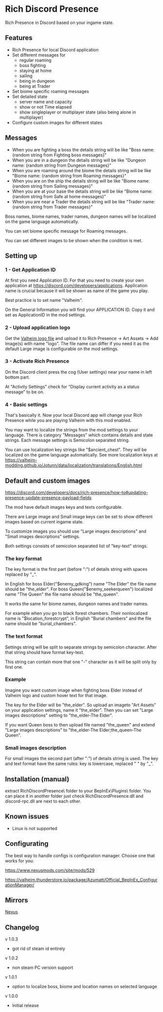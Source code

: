 # Rich Discord Presence
Rich Presence in Discord based on your ingame state.

## Features
* Rich Presence for local Discord application
* Set different messages for 
  - regular roaming
  - boss fighting
  - staying at home
  - sailing
  - being in dungeon
  - being at Trader
* Set biome specific roaming messages
* Set detailed state
  - server name and capacity
  - show or not Time elapsed
  - show singleplayer or multiplayer state (also being alone in multiplayer)
* Configure custom images for different states

## Messages
* When you are fighting a boss the details string will be like "Boss name: {random string from Fighting boss messages}"
* When you are in a dungeon the details string will be like "Dungeon name: {random string from Dungeon messages}"
* When you are roaming around the biome the details string will be like "Biome name: {random string from Roaming messages}"
* When you are on the ship the details string will be like "Biome name: {random string from Sailing messages}"
* When you are at your base the details string will be like "Biome name: {random string from Safe at home messages}"
* When you are near a Trader the details string will be like "Trader name: {random string from Trader messages}"

Boss names, biome names, trader names, dungeon names will be localized on the game language automatically.

You can set biome specific message for Roaming messages.

You can set different images to be shown when the condition is met.

## Setting up

### 1 - Get Application ID
At first you need Application ID. For that you need to create your own application at https://discord.com/developers/applications. Application name is crucial because it will be shown as name of the game you play.

Best practice is to set name "Valheim".

On the General Information you will find your APPLICATION ID. Copy it and set as ApplicationID in the mod settings.

### 2 - Upload application logo
Get the [Valheim logo file](https://github.com/shudnal/RichDiscordPresence/blob/master/thunderstore/nexus/Valheim%20logo.png) and upload it to Rich Presence -> Art Assets -> Add Image(s) with name "logo". The file name can differ if you need it as the default Large image is configurable on the mod settings.

### 3 - Activate Rich Presence
On the Discord client press the cog (User settings) near your name in left bottom part.

At "Activity Settings" check for "Display current activity as a status message" to be on.

### 4 - Basic settings
That's basically it. Now your local Discord app will change your Rich Presence while you are playing Valheim with this mod enabled.

You may want to localize the strings from the mod settings to your language. There is category "Messages" which contains details and state strings. Each message settings is Semicolon separated string.

You can use localization key strings like "$ancient_chest". They will be localized on the game language automatically. 
See more localization keys at https://valheim-modding.github.io/Jotunn/data/localization/translations/English.html

## Default and custom images
https://discord.com/developers/docs/rich-presence/how-to#updating-presence-update-presence-payload-fields

The mod have default images keys and texts configurable.

There are Large image and Small image keys can be set to show different images based on current ingame state.

To customize images you should use "Large images descriptions" and "Small images descriptions" settings.

Both settings consists of semicolon separated list of "key-text" strings.

### The key format
The key format is the first part (before ":") of details string with spaces replaced by "_". 

In English for boss Elder("$enemy_gdking") name "The Elder" the file name should be "the_elder". For boss Queen("$enemy_seekerqueen") localized name "The Queen" the file name should be "the_queen".

It works the same for biome names, dungeon names and trader names.

For example when you go to black forest chambers. Their nonlocalized name is "$location_forestcrypt", in English "Burial chambers" and the file name should be "burial_chambers".

### The text format
Settings string will be split to separate strings by semicolon character. After that string should have format key-text. 

This string can contain more that one "-" character as it will be split only by first one.

### Example
Imagine you want custom image when fighting boss Elder instead of Valheim logo and custom hover text for that image. 

The key for the Elder will be "the_elder". So upload an imageto "Art Assets" on your application settings, name it "the_elder".
Then you can set "Large images descriptions" setting to "the_elder-The Elder".

If you want Queen boss to then upload file named "the_queen" and extend "Large images descriptions" to "the_elder-The Elder;the_queen-The Queen".

### Small images description
For small images the second part (after ":") of details string is used. The key and text format have the same rules: key is lowercase, replaced " " by "_".

## Installation (manual)
extract RichDiscordPresence\ folder to your BepInEx\Plugins\ folder.
You can place it in another folder just check RichDiscordPresence.dll and discord-rpc.dll are next to each other.

## Known issues
* Linux is not supported

## Configurating
The best way to handle configs is configuration manager. Choose one that works for you:

https://www.nexusmods.com/site/mods/529

https://valheim.thunderstore.io/package/Azumatt/Official_BepInEx_ConfigurationManager/

## Mirrors

[Nexus](https://www.nexusmods.com/valheim/mods/2555)

## Changelog

v 1.0.3
* got rid of steam id entirely

v 1.0.2
* non steam PC version support

v 1.0.1
* option to localize boss, biome and location names on selected language

v 1.0.0
* Initial release